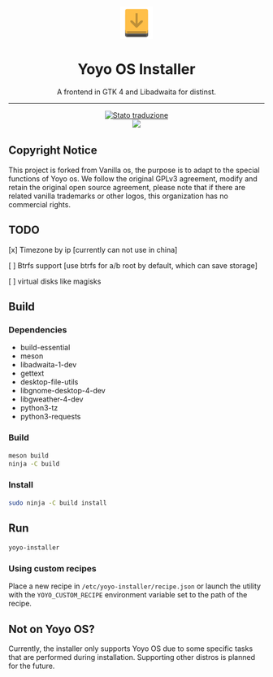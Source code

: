 <div align="center">
    <img src="data/icons/hicolor/scalable/apps/org.yoyoos.Installer.svg" height="64">
    <h1>Yoyo OS Installer</h1>
    <p>A frontend in GTK 4 and Libadwaita for distinst.</p>
    <hr />
    <a href="https://hosted.weblate.org/engage/yoyo-os/">
<img src="https://hosted.weblate.org/widgets/yoyo-os/-/first-setup/svg-badge.svg" alt="Stato traduzione" />
</a>
    <br />
    <img src="data/screenshot.png">
</div>

## Copyright Notice
This project is forked from Vanilla os, the purpose is to adapt to the special functions of Yoyo os.
We follow the original GPLv3 agreement, modify and retain the original open source agreement, please note that if there are related vanilla trademarks or other logos, this organization has no commercial rights.

## TODO

[x] Timezone by ip [currently can not use in china]

[ ] Btrfs support [use btrfs for a/b root by default, which can save storage]

[ ] virtual disks like magisks


## Build
### Dependencies
- build-essential
- meson
- libadwaita-1-dev
- gettext
- desktop-file-utils
- libgnome-desktop-4-dev
- libgweather-4-dev
- python3-tz
- python3-requests

### Build
```bash
meson build
ninja -C build
```

### Install
```bash
sudo ninja -C build install
```

## Run
```bash
yoyo-installer
```

### Using custom recipes
Place a new recipe in `/etc/yoyo-installer/recipe.json` or launch the
utility with the `YOYO_CUSTOM_RECIPE` environment variable set to the path
of the recipe.

## Not on Yoyo OS?
Currently, the installer only supports Yoyo OS due to some specific
tasks that are performed during installation. Supporting other distros
is planned for the future.
